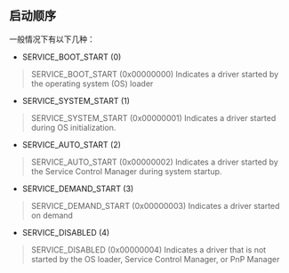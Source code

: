 ## 启动顺序

一般情况下有以下几种：

- SERVICE_BOOT_START (0)

> SERVICE_BOOT_START (0x00000000) Indicates a driver started by the operating system (OS) loader

- SERVICE_SYSTEM_START (1)

> SERVICE_SYSTEM_START (0x00000001) Indicates a driver started during OS initialization.

- SERVICE_AUTO_START (2)

> SERVICE_AUTO_START (0x00000002) Indicates a driver started by the Service Control Manager during system startup.

- SERVICE_DEMAND_START (3)

> SERVICE_DEMAND_START (0x00000003) Indicates a driver started on demand

- SERVICE_DISABLED (4)

> SERVICE_DISABLED (0x00000004) Indicates a driver that is not started by the OS loader, Service Control Manager, or PnP Manager